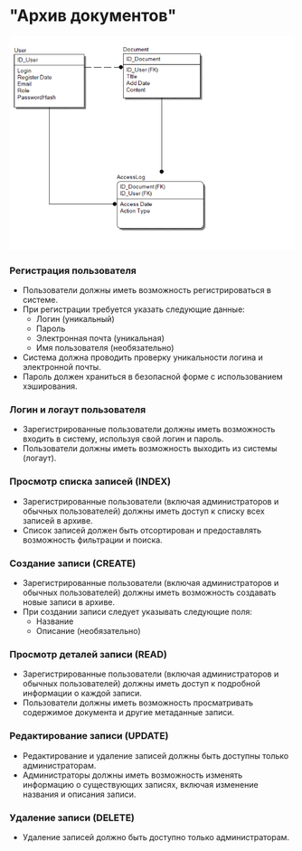 # "Архив документов"
![image](https://github.com/K4r1mK4umb4s4r/Archive-of-documents/blob/main/image.png)
### Регистрация пользователя

- Пользователи должны иметь возможность регистрироваться в системе.
- При регистрации требуется указать следующие данные:
  - Логин (уникальный)
  - Пароль
  - Электронная почта (уникальная)
  - Имя пользователя (необязательно)
- Система должна проводить проверку уникальности логина и электронной почты.
- Пароль должен храниться в безопасной форме с использованием хэширования.

### Логин и логаут пользователя

- Зарегистрированные пользователи должны иметь возможность входить в систему, используя свой логин и пароль.
- Пользователи должны иметь возможность выходить из системы (логаут).

### Просмотр списка записей (INDEX)

- Зарегистрированные пользователи (включая администраторов и обычных пользователей) должны иметь доступ к списку всех записей в архиве.
- Список записей должен быть отсортирован и предоставлять возможность фильтрации и поиска.

### Создание записи (CREATE)

- Зарегистрированные пользователи (включая администраторов и обычных пользователей) должны иметь возможность создавать новые записи в архиве.
- При создании записи следует указывать следующие поля:
  - Название
  - Описание (необязательно)

### Просмотр деталей записи (READ)

- Зарегистрированные пользователи (включая администраторов и обычных пользователей) должны иметь доступ к подробной информации о каждой записи.
- Пользователи должны иметь возможность просматривать содержимое документа и другие метаданные записи.

### Редактирование записи (UPDATE)

- Редактирование и удаление записей должны быть доступны только администраторам.
- Администраторы должны иметь возможность изменять информацию о существующих записях, включая изменение названия и описания записи.

### Удаление записи (DELETE)

- Удаление записей должно быть доступно только администраторам.
